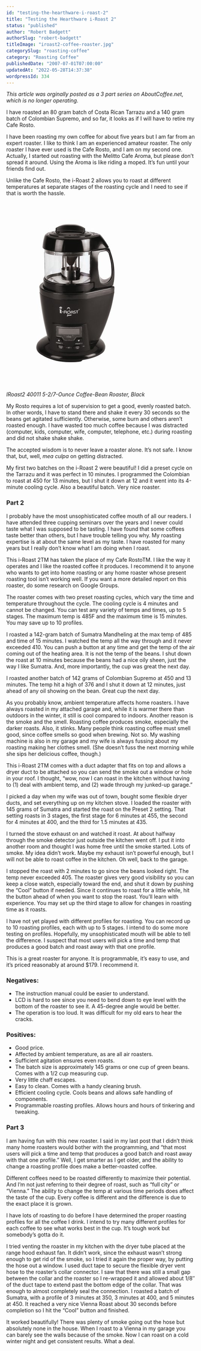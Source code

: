 ```yaml
---
id: "testing-the-hearthware-i-roast-2"
title: "Testing the Hearthware i-Roast 2"
status: "published"
author: "Robert Badgett"
authorSlug: "robert-badgett"
titleImage: "iroast2-coffee-roaster.jpg"
categorySlug: "roasting-coffee"
category: "Roasting Coffee"
publishedDate: "2007-07-01T07:00:00"
updatedAt: "2022-05-28T14:37:38"
wordpressId: 334
---
```


*This article was orginally posted as a 3 part series on *AboutCoffee.net*, which is no longer operating.*

I have roasted an 80 gram batch of Costa Rican Tarrazu and a 140 gram batch of Colombian Supremo, and so far, it looks as if I will have to retire my Cafe Rosto.

I have been roasting my own coffee for about five years but I am far from an expert roaster. I like to think I am an experienced amateur roaster. The only roaster I have ever used is the Cafe Rosto, and I am on my second one. Actually, I started out roasting with the Melitto Cafe Aroma, but please don’t spread it around. Using the Aroma is like riding a moped. It’s fun until your friends find out.

Unlike the Cafe Rosto, the i-Roast 2 allows you to roast at different temperatures at separate stages of the roasting cycle and I need to see if that is worth the hassle.

![iRoast 2](iroast2-coffee-roaster.jpg)  
*IRoast2 40011 5-2/7-Ounce Coffee-Bean Roaster, Black*

My Rosto requires a lot of supervision to get a good, evenly roasted batch. In other words, I have to stand there and shake it every 30 seconds so the beans get agitated sufficiently. Otherwise, some burn and others aren’t roasted enough. I have wasted too much coffee because I was distracted (computer, kids, computer, wife, computer, telephone, etc.) during roasting and did not shake shake shake.

The accepted wisdom is to never leave a roaster alone. It’s not safe. I know that, but, well, *mea culpa* on getting distracted.

My first two batches on the i-Roast 2 were beautiful! I did a preset cycle on the Tarrazu and it was perfect in 10 minutes. I programmed the Colombian to roast at 450 for 13 minutes, but I shut it down at 12 and it went into its 4-minute cooling cycle. Also a beautiful batch. Very nice roaster.

### Part 2

I probably have the most unsophisticated coffee mouth of all our readers. I have attended three cupping seminars over the years and I never could taste what I was supposed to be tasting. I have found that some coffees taste better than others, but I have trouble telling you why. My roasting expertise is at about the same level as my taste. I have roasted for many years but I really don’t know what I am doing when I roast.

This i-Roast 2TM has taken the place of my Cafe RostoTM. I like the way it operates and I like the roasted coffee it produces. I recommend it to anyone who wants to get into home roasting or any home roaster whose present roasting tool isn’t working well. If you want a more detailed report on this roaster, do some research on Google Groups.

The roaster comes with two preset roasting cycles, which vary the time and temperature throughout the cycle. The cooling cycle is 4 minutes and cannot be changed. You can test any variety of temps and times, up to 5 stages. The maximum temp is 485F and the maximum time is 15 minutes. You may save up to 10 profiles.

I roasted a 142-gram batch of Sumatra Mandheling at the max temp of 485 and time of 15 minutes. I watched the temp all the way through and it never exceeded 410. You can push a button at any time and get the temp of the air coming out of the heating area. It is not the temp of the beans. I shut down the roast at 10 minutes because the beans had a nice oily sheen, just the way I like Sumatra. And, more importantly, the cup was great the next day.

I roasted another batch of 142 grams of Colombian Supremo at 450 and 13 minutes. The temp hit a high of 376 and I shut it down at 12 minutes, just ahead of any oil showing on the bean. Great cup the next day.

As you probably know, ambient temperature affects home roasters. I have always roasted in my attached garage and, while it is warmer there than outdoors in the winter, it still is cool compared to indoors. Another reason is the smoke and the smell. Roasting coffee produces smoke, especially the darker roasts. Also, it stinks. Many people think roasting coffee must smell good, since coffee smells so good when brewing. Not so. My washing machine is also in my garage and my wife is always fussing about my roasting making her clothes smell. (She doesn’t fuss the next morning while she sips her delicious coffee, though.)

This i-Roast 2TM comes with a duct adapter that fits on top and allows a dryer duct to be attached so you can send the smoke out a window or hole in your roof. I thought, “wow, now I can roast in the kitchen without having to (1) deal with ambient temp, and (2) wade through my junked-up garage.”

I picked a day when my wife was out of town, bought some flexible dryer ducts, and set everything up on my kitchen stove. I loaded the roaster with 145 grams of Sumatra and started the roast on the Preset 2 setting. That setting roasts in 3 stages, the first stage for 6 minutes at 455, the second for 4 minutes at 400, and the third for 1.5 minutes at 435.

I turned the stove exhaust on and watched it roast. At about halfway through the smoke detector just outside the kitchen went off. I put it into another room and thought I was home free until the smoke started. Lots of smoke. My idea didn’t work. Maybe my exhaust isn’t powerful enough, but I will not be able to roast coffee in the kitchen. Oh well, back to the garage.

I stopped the roast with 2 minutes to go since the beans looked right. The temp never exceeded 405. The roaster gives very good visibility so you can keep a close watch, especially toward the end, and shut it down by pushing the “Cool” button if needed. Since it continues to roast for a little while, hit the button ahead of when you want to stop the roast. You’ll learn with experience. You may set up the third stage to allow for changes in roasting time as it roasts.

I have not yet played with different profiles for roasting. You can record up to 10 roasting profiles, each with up to 5 stages. I intend to do some more testing on profiles. Hopefully, my unsophisticated mouth will be able to tell the difference. I suspect that most users will pick a time and temp that produces a good batch and roast away with that one profile.

This is a great roaster for anyone. It is programmable, it’s easy to use, and it’s priced reasonably at around $179. I recommend it.

### Negatives:

-   The instruction manual could be easier to understand.
-   LCD is hard to see since you need to bend down to eye level with the bottom of the roaster to see it. A 45-degree angle would be better.
-   The operation is too loud. It was difficult for my old ears to hear the cracks.

### Positives:

-   Good price.
-   Affected by ambient temperature, as are all air roasters.
-   Sufficient agitation ensures even roasts.
-   The batch size is approximately 145 grams or one cup of green beans. Comes with a 1/2 cup measuring cup.
-   Very little chaff escapes.
-   Easy to clean. Comes with a handy cleaning brush.
-   Efficient cooling cycle. Cools beans and allows safe handling of components.
-   Programmable roasting profiles. Allows hours and hours of tinkering and tweaking.

### Part 3

I am having fun with this new roaster. I said in my last post that I didn’t think many home roasters would bother with the programming, and “that most users will pick a time and temp that produces a good batch and roast away with that one profile.” Well, I get smarter as I get older, and the ability to change a roasting profile does make a better-roasted coffee.

Different coffees need to be roasted differently to maximize their potential. And I’m not just referring to their degree of roast, such as “full city” or “Vienna.” The ability to change the temp at various time periods does affect the taste of the cup. Every coffee is different and the difference is due to the exact place it is grown.

I have lots of roasting to do before I have determined the proper roasting profiles for all the coffee I drink. I intend to try many different profiles for each coffee to see what works best in the cup. It’s tough work but somebody’s gotta do it.

I tried venting the roaster in my kitchen with the dryer tube placed at the range hood exhaust fan. It didn’t work, since the exhaust wasn’t strong enough to get rid of the smoke, so I tried it again the proper way, by putting the hose out a window. I used duct tape to secure the flexible dryer vent hose to the roaster’s collar connector. I saw that there was still a small gap between the collar and the roaster so I re-wrapped it and allowed about 1/8″ of the duct tape to extend past the bottom edge of the collar. That was enough to almost completely seal the connection. I roasted a batch of Sumatra, with a profile of 3 minutes at 350, 3 minutes at 400, and 5 minutes at 450. It reached a very nice Vienna Roast about 30 seconds before completion so I hit the “Cool” button and finished.

It worked beautifully! There was plenty of smoke going out the hose but absolutely none in the house. When I roast to a Vienna in my garage you can barely see the walls because of the smoke. Now I can roast on a cold winter night and get consistent results. What a deal.